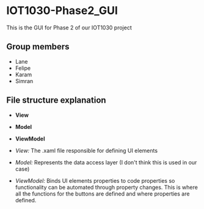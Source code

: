# IOT1030-Phase2_GUI
This is the GUI for Phase 2 of our IOT1030 project 

## Group members
- Lane
- Felipe
- Karam
- Simran

## File structure explanation
- **View**
- **Model**
- **ViewModel**

- *View:*
The .xaml file responsible for defining UI elements

- *Model:*
Represents the data access layer (I don't think this is used in our case)

- *ViewModel:*
Binds UI elements properties to code properties so functionality can be automated through property changes. This is where all the functions for the buttons are defined and where properties are defined.
